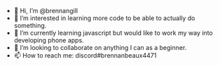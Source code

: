 - 👋 Hi, I’m @brennangill
- 👀 I’m interested in learning more code to be able to actually do something.
- 🌱 I’m currently learning javascript but would like to work my way into developing phone apps.
- 💞️ I’m looking to collaborate on anything I can as a beginner.
- 📫 How to reach me: discord#brennanbeaux4471

<!---
brennangill/brennangill is a ✨ special ✨ repository because its `README.md` (this file) appears on your GitHub profile.
You can click the Preview link to take a look at your changes.
--->
